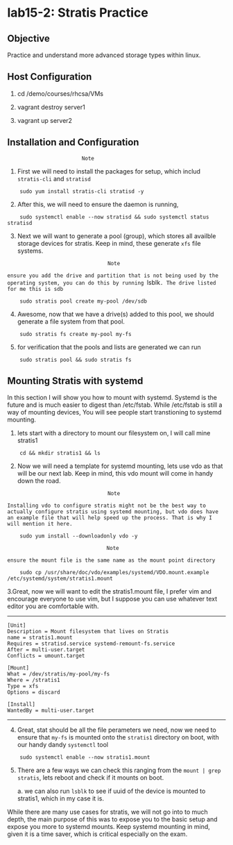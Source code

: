 # lab15-2: Stratis Practice

## Objective
Practice and understand more advanced storage types within linux. 

## Host Configuration

1. cd /demo/courses/rhcsa/VMs

2. vagrant destroy server1 

3. vagrant up server2 


## Installation and Configuration

							Note

1. First we will need to install the packages for setup, which includ `stratis-cli` and `stratisd`


``` 
	sudo yum install stratis-cli stratisd -y
```

2. After this, we will need to ensure the daemon is running, 

```
	sudo systemctl enable --now stratisd && sudo systemctl status stratisd
```


3. Next we will want to generate a pool (group), which stores all availble storage devices for stratis. Keep in mind, these generate `xfs` file systems. 

									Note 
`ensure you add the drive and partition that is not being used by the operating system, you can do this by running `lsblk`. The drive listed for me this is sdb`

```
	sudo stratis pool create my-pool /dev/sdb
```

4. Awesome, now that we have a drive(s) added to this pool, we should generate a file system from that pool. 

```
	sudo stratis fs create my-pool my-fs
```
	
5. for verification that the pools and lists are generated we can run 

```
	sudo stratis pool && sudo stratis fs 
```


## Mounting Stratis with systemd

In this section I will show you how to mount with systemd. Systemd is the future and is much easier to digest than /etc/fstab. While /etc/fstab is still a way of mounting devices, You will see people start transtioning to systemd mounting.

1. lets start with a directory to mount our filesystem on, I will call mine stratis1 

```
	cd && mkdir stratis1 && ls
```

2. Now we will need a template for systemd mounting, lets use vdo as that will be our next lab. Keep in mind, this vdo mount will come in handy down the road.  

									Note 
`Installing vdo to configure stratis might not be the best way to actually configure stratis using systemd mounting, but vdo does have an example file that will help speed up the process. That is why I will mention it here.`

```
	sudo yum install --downloadonly vdo -y 
```

									Note
`ensure the mount file is the same name as the mount point directory`

```
	sudo cp /usr/share/doc/vdo/examples/systemd/VDO.mount.example /etc/systemd/system/stratis1.mount
```

3.Great, now we will want to edit the stratis1.mount file, I prefer vim and encourage everyone to use vim, but I suppose you can use whatever text editor you are comfortable with. 

-------------

	[Unit]
	Description = Mount filesystem that lives on Stratis
	name = stratis1.mount
	Requires = stratisd.service systemd-remount-fs.service
	After = multi-user.target
	Conflicts = umount.target

	[Mount]
	What = /dev/stratis/my-pool/my-fs
	Where = /stratis1
	Type = xfs
	Options = discard

	[Install]
	WantedBy = multi-user.target	

-------------

4. Great, stat should be all the file perameters we need, now we need to ensure that `my-fs` is mounted onto the `stratis1` directory on boot, with our handy dandy `systemctl` tool 

```
	sudo systemctl enable --now stratis1.mount
```

5. There are a few ways we can check this ranging from the `mount | grep stratis`, lets reboot and check if it mounts on boot. 

	a. we can also run `lsblk` to see if uuid of the device is mounted to stratis1, which in my case it is. 
	
	
While there are many use cases for stratis, we will not go into to much depth, the main purpose of this was to expose you to the basic setup and expose you more to systemd mounts. 
Keep systemd mounting in mind, given it is a time saver, which is critical especially on the exam. 
